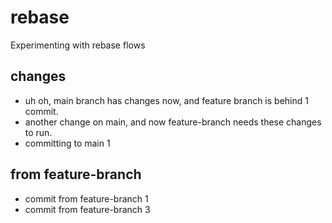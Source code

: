 # rebase
Experimenting with rebase flows

## changes
- uh oh, main branch has changes now, and feature branch is behind 1 commit.
- another change on main, and now feature-branch needs these changes to run.
- committing to main 1

## from feature-branch
- commit from feature-branch 1
- commit from feature-branch 3